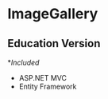 ImageGallery 
==============

Education Version
--------------

**Included*

- ASP.NET MVC
- Entity Framework